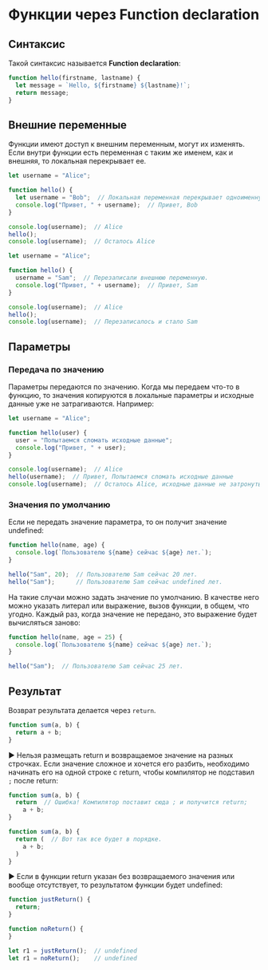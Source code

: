 # Функции через Function declaration

## Синтаксис

Такой синтаксис называется **Function declaration**:

```javascript
function hello(firstname, lastname) {
  let message = `Hello, ${firstname} ${lastname}!`;
  return message;
}
```

## Внешние переменные

Функции имеют доступ к внешним переменным, могут их изменять. Если внутри функции есть переменная с таким же именем, как и внешняя, то локальная перекрывает ее.

```javascript
let username = "Alice";

function hello() {
  let username = "Bob";  // Локальная переменная перекрывает одноименную внешнюю.
  console.log("Привет, " + username);  // Привет, Bob
}

console.log(username);  // Alice
hello();
console.log(username);  // Осталось Alice
```

```javascript
let username = "Alice";

function hello() {
  username = "Sam";  // Перезаписали внешнюю переменную.
  console.log("Привет, " + username);  // Привет, Sam
}

console.log(username);  // Alice
hello();
console.log(username);  // Перезаписалось и стало Sam
```

## Параметры

### Передача по значению

Параметры передаются по значению. Когда мы передаем что-то в функцию, то значения копируются в локальные параметры и исходные данные уже не затрагиваются. Например:

```javascript
let username = "Alice";

function hello(user) {
  user = "Попытаемся сломать исходные данные";
  console.log("Привет, " + user);
}

console.log(username);  // Alice
hello(username);  // Привет, Попытаемся сломать исходные данные
console.log(username);  // Осталось Alice, исходные данные не затронуты
```

### Значения по умолчанию

Если не передать значение параметра, то он получит значение undefined:

```javascript
function hello(name, age) {
  console.log(`Пользователю ${name} сейчас ${age} лет.`);
}

hello("Sam", 20);  // Пользователю Sam сейчас 20 лет.
hello("Sam");      // Пользователю Sam сейчас undefined лет.
```

На такие случаи можно задать значение по умолчанию. В качестве него можно указать литерал или выражение, вызов функции, в общем, что угодно. Каждый раз, когда значение не передано, это выражение будет вычисляться заново:

```javascript
function hello(name, age = 25) {
  console.log(`Пользователю ${name} сейчас ${age} лет.`);
}

hello("Sam");  // Пользователю Sam сейчас 25 лет.
```

## Результат

Возврат результата делается через `return`.

```javascript
function sum(a, b) {
  return a + b;
}
```

► Нельзя размещать return и возвращаемое значение на разных строчках. Если значение сложное и хочется его разбить, необходимо начинать его на одной строке с return, чтобы компилятор не подставил `;` после return:

```javascript
function sum(a, b) {
  return  // Ошибка! Компилятор поставит сюда ; и получится return;
    a + b;
}

function sum(a, b) {
  return (  // Вот так все будет в порядке.
    a + b;
  )
}
```

► Если в функции return указан без возвращаемого значения или вообще отсутствует, то результатом функции будет undefined:

```javascript
function justReturn() {
  return;
}

function noReturn() {
}

let r1 = justReturn();  // undefined
let r1 = noReturn();    // undefined
```